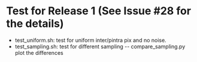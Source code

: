 # Test for Release 1 (See Issue #28 for the details)

- test_uniform.sh: test for uniform inter/pintra pix and no noise.
- test_sampling.sh: test for different sampling
-- compare_sampling.py plot the differences